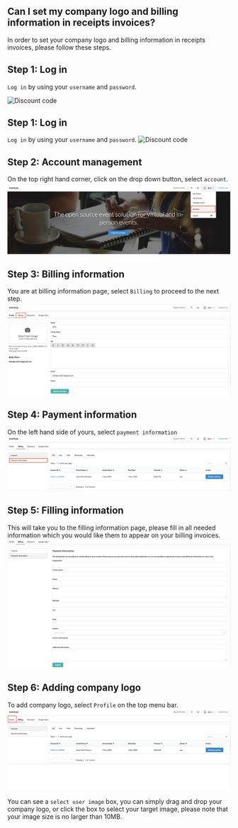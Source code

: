 ## Can I set my company logo and billing information in receipts invoices?

In order to set your company logo and billing information in receipts invoices, please follow these steps. 

## Step 1: Log in
`Log in` by using your `username` and `password`.

![Discount code](/images/Log-in-page.png)

## Step 1: Log in
`Log in` by using your `username` and `password`.
![Discount code](/images/Log-in-page.png)

## Step 2: Account management
On the top right hand corner, click on the drop down button, select `account`. 
![Set up company logo](/images/Can-I-set-my-company-logo-and-billing-information-in-receipts-invoices-1.png)

## Step 3: Billing information
You are at billing information page, select `Billing` to proceed to the next step. 
![Set up company logo](/images/Can-I-set-my-company-logo-and-billing-information-in-receipts-invoices-2.png)


## Step 4: Payment information
On the left hand side of yours, select `payment information`
![Set up company logo](/images/Can-I-set-my-company-logo-and-billing-information-in-receipts-invoices-3.png)

## Step 5: Filling information
This will take you to the filling information page, please fill in all needed information which you would like them to appear on your billing invoices. 
![Set up company logo](/images/Can-I-set-my-company-logo-and-billing-information-in-receipts-invoices-4.png)

## Step 6: Adding company logo
To add company logo, select `Profile` on the top menu bar. 
![Set up company logo](/images/Can-I-set-my-company-logo-and-billing-information-in-receipts-invoices-5.png)

You can see a `select user image` box, you can simply drag and drop your company logo, or click the box to select your target image, please note that your image size is no larger than 10MB. 



